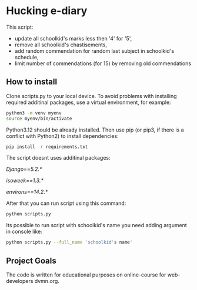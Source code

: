 # Hucking e-diary

This script:
- update all schoolkid's marks less then '4' for '5',
- remove all schoolkid's chastisements,
- add random commendation for random last subject in schoolkid's schedule,
- limit number of commendations (for 15) by removing old commendations

## How to install

Clone scripts.py to your local device. To avoid problems with installing required additinal packages, use a virtual environment, for example:
```bash
python3 -m venv myenv
source myenv/bin/activate
```

Python3.12 should be already installed. Then use pip (or pip3, if there is a conflict with Python2) to install dependencies:

```bash
pip install -r requirements.txt
```

The script doesnt uses additinal packages:

_Django==5.2.*_

_isoweek==1.3.*_

_environs==14.2.*_

After that you can run script using this command:

```bash
python scripts.py
```

Its possible to run script with schoolkid's name you need adding argument in console like:

```bash
python scripts.py --full_name 'schoolkid's name'
```


## Project Goals

The code is written for educational purposes on online-course for web-developers dvmn.org.


